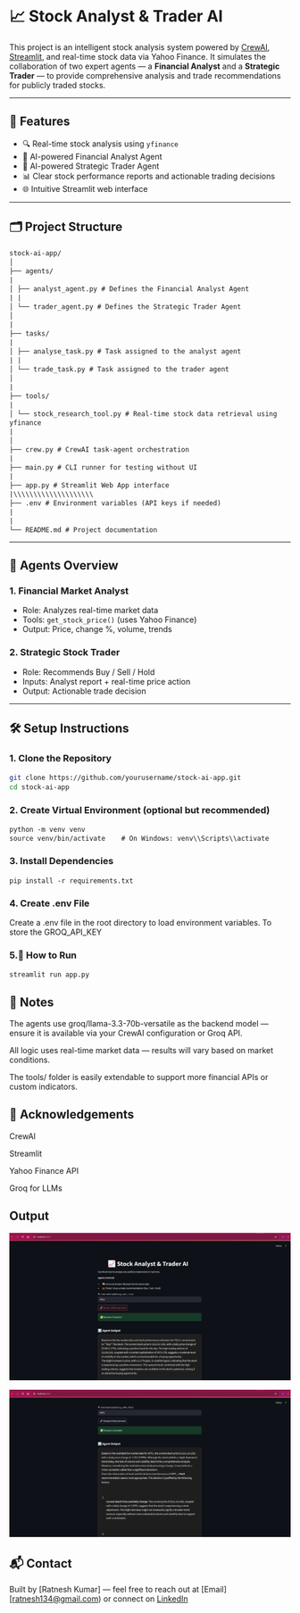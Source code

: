 # 📈 Stock Analyst & Trader AI

This project is an intelligent stock analysis system powered by [CrewAI](https://github.com/joaomdmoura/crewai), [Streamlit](https://streamlit.io), and real-time stock data via Yahoo Finance. It simulates the collaboration of two expert agents — a **Financial Analyst** and a **Strategic Trader** — to provide comprehensive analysis and trade recommendations for publicly traded stocks.

---

## 🚀 Features

- 🔍 Real-time stock analysis using `yfinance`
- 🧠 AI-powered Financial Analyst Agent
- 💼 AI-powered Strategic Trader Agent
- 📊 Clear stock performance reports and actionable trading decisions
- 🌐 Intuitive Streamlit web interface

---

## 🗂️ Project Structure
```
stock-ai-app/
│
├── agents/
|
│ ├── analyst_agent.py # Defines the Financial Analyst Agent
| |
│ └── trader_agent.py # Defines the Strategic Trader Agent
│
|
├── tasks/
|
│ ├── analyse_task.py # Task assigned to the analyst agent
| |
│ └── trade_task.py # Task assigned to the trader agent
│
| 
├── tools/
|
│ └── stock_research_tool.py # Real-time stock data retrieval using yfinance
|
│
├── crew.py # CrewAI task-agent orchestration
|
├── main.py # CLI runner for testing without UI
|
├── app.py # Streamlit Web App interface
|\\\\\\\\\\\\\\\\\\\\
├── .env # Environment variables (API keys if needed)
|
|
└── README.md # Project documentation

```
---

## 🧠 Agents Overview

### 1. **Financial Market Analyst**
- Role: Analyzes real-time market data
- Tools: `get_stock_price()` (uses Yahoo Finance)
- Output: Price, change %, volume, trends

### 2. **Strategic Stock Trader**
- Role: Recommends Buy / Sell / Hold
- Inputs: Analyst report + real-time price action
- Output: Actionable trade decision

---

## 🛠️ Setup Instructions

### 1. Clone the Repository

```bash
git clone https://github.com/yourusername/stock-ai-app.git
cd stock-ai-app
```

### 2. Create Virtual Environment (optional but recommended)

```
python -m venv venv
source venv/bin/activate    # On Windows: venv\\Scripts\\activate
```

### 3. Install Dependencies

```
pip install -r requirements.txt
```

### 4. Create .env File
Create a .env file in the root directory to load environment variables.
To store the GROQ_API_KEY

### 5.🧪 How to Run

```
streamlit run app.py

```

## 📌 Notes
The agents use groq/llama-3.3-70b-versatile as the backend model — ensure it is available via your CrewAI configuration or Groq API.

All logic uses real-time market data — results will vary based on market conditions.

The tools/ folder is easily extendable to support more financial APIs or custom indicators.

## 🙌 Acknowledgements
CrewAI

Streamlit

Yahoo Finance API

Groq for LLMs
## Output

![alt text](https://github.com/ratnesh134/Stock-Trading-Agent/blob/master/result-image/Screenshot%20from%202025-07-14%2014-53-38.png)


![alt text](https://github.com/ratnesh134/Stock-Trading-Agent/blob/master/result-image/Screenshot%20from%202025-07-14%2014-54-23.png)



## 📬 Contact
Built by [Ratnesh Kumar] — feel free to reach out at [Email][ratnesh134@gmail.com) or connect on [LinkedIn](https://www.linkedin.com/in/ratnesh-kumar-10b60587/)
